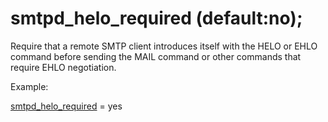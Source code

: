 # smtpd_helo_required (default:no); 


Require that a remote SMTP client introduces itself with the HELO
or EHLO command before sending the MAIL command or other commands
that require EHLO negotiation.



Example:



<a href="postconf.5.html#smtpd_helo_required">smtpd_helo_required</a> = yes




